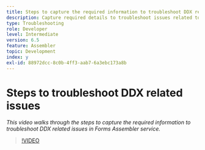 ```yaml
---
title: Steps to capture the required information to troubleshoot DDX related issues
description: Capture required details to troubleshoot issues related to Assembler
type: Troubleshooting
role: Developer
level: Intermediate
version: 6.5
feature: Assembler
topic: Development
index: y
exl-id: 88972dcc-8c0b-4ff3-aab7-6a3ebc173a8b
---
```

# Steps to troubleshoot DDX related issues 

*This video walks through the steps to capture the required information to troubleshoot DDX related issues in Forms Assembler service.*

>[!VIDEO](https://video.tv.adobe.com/v/335517?quality=9&learn=on)

